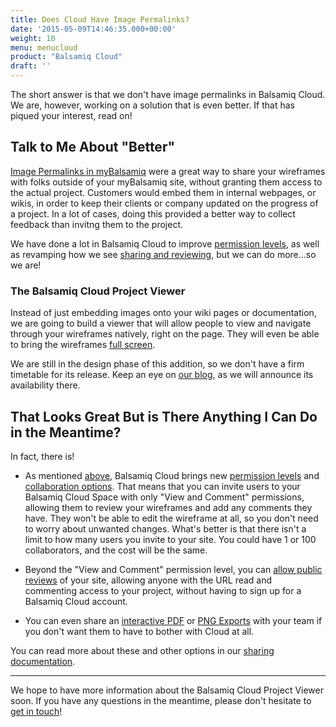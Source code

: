 ```yaml
---
title: Does Cloud Have Image Permalinks?
date: '2015-05-09T14:46:35.000+00:00'
weight: 10
menu: menucloud
product: "Balsamiq Cloud"
draft: ''
---
```


The short answer is that we don't have image permalinks in Balsamiq Cloud. We are, however, working on a solution that is even better. If that has piqued your interest, read on!

## Talk to Me About "Better"

[Image Permalinks in myBalsamiq](//docs.balsamiq.com/mybalsamiq/sharing/#send-them-individual-mockup-image-permalinks) were a great way to share your wireframes with folks outside of your myBalsamiq site, without granting them access to the actual project. Customers would embed them in internal webpages, or wikis, in order to keep their clients or company updated on the progress of a project. In a lot of cases, doing this provided a better way to collect feedback than invitng them to the project.

We have done a lot in Balsamiq Cloud to improve [permission levels](//docs.balsamiq.com/cloud/people/#user-permissions-at-a-glance), as well as revamping how we see [sharing and reviewing](//docs.balsamiq.com/cloud/sharing), but we can do more...so we are!

### The Balsamiq Cloud Project Viewer

Instead of just embedding images onto your wiki pages or documentation, we are going to build a viewer that will allow people to view and navigate through your wireframes natively, right on the page. They will even be able to bring the wireframes [full screen](//docs.balsamiq.com/cloud/sharing/#full-screen-presentation-mode).

We are still in the design phase of this addition, so we don't have a firm timetable for its release. Keep an eye on [our blog](//blog.balsamiq.com/), as we will announce its availability there.

## That Looks Great But is There Anything I Can Do in the Meantime?

In fact, there is!

* As mentioned [above](#talk-to-me-about-better), Balsamiq Cloud brings new [permission levels](//docs.balsamiq.com/cloud/people/#user-permissions-at-a-glance) and [collaboration options](//docs.balsamiq.com/cloud/sharing). That means that you can invite users to your Balsamiq Cloud Space with only "View and Comment" permissions, allowing them to review your wireframes and add any comments they have. They won't be able to edit the wireframe at all, so you don't need to worry about unwanted changes. What's better is that there isn't a limit to how many users you invite to your site. You could have 1 or 100 collaborators, and the cost will be the same.

* Beyond the "View and Comment" permission level, you can [allow public reviews](//docs.balsamiq.com/cloud/sharing/#public-sharing) of your site, allowing anyone with the URL read and commenting access to your project, without having to sign up for a Balsamiq Cloud account.

* You can even share an [interactive PDF](//docs.balsamiq.com/cloud/sharing/#sharing-an-interactive-pdf-document) or [PNG Exports](https://docs.balsamiq.com/cloud/sharing/#sharing-png-images) with your team if you don't want them to have to bother with Cloud at all.

You can read more about these and other options in our [sharing documentation](//docs.balsamiq.com/cloud/sharing/).

---

We hope to have more information about the Balsamiq Cloud Project Viewer soon. If you have any questions in the meantime, please don't hesitate to [get in touch](mailto:support@balsamiq.com)!
